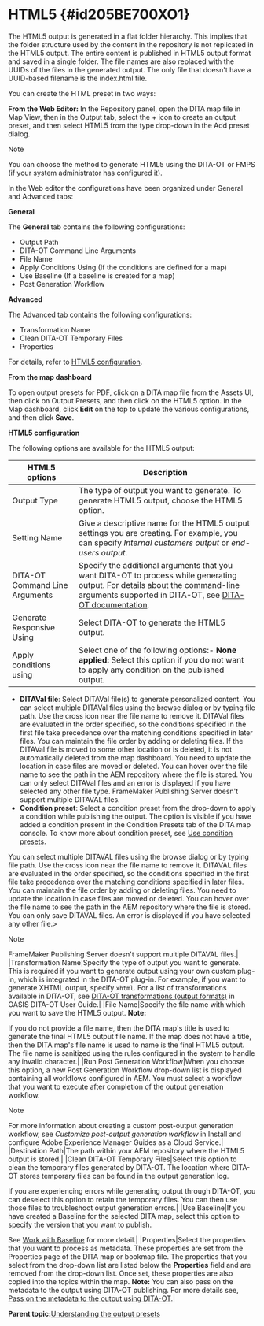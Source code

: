 # HTML5 {#id205BE700XO1}

The HTML5 output is generated in a flat folder hierarchy. This implies that the folder structure used by the content in the repository is not replicated in the HTML5 output. The entire content is published in HTML5 output format and saved in a single folder. The file names are also replaced with the UUIDs of the files in the generated output. The only file that doesn't have a UUID-based filename is the index.html file.

You can create the HTML preset in two ways:

**From the Web Editor:** In the Repository panel, open the DITA map file in Map View, then in the Output tab, select the + icon to create an output preset, and then select HTML5 from the type drop-down in the Add preset dialog.

>[!NOTE]
>
> You can choose the method to generate HTML5 using the DITA-OT or FMPS \(if your system administrator has configured it\).

In the Web editor the configurations have been organized under General and Advanced tabs:

**General**

The **General** tab contains the following configurations:

-   Output Path
-   DITA-OT Command Line Arguments
-   File Name
-   Apply Conditions Using \(If the conditions are defined for a map\)
-   Use Baseline \(If a baseline is created for a map\)
-   Post Generation Workflow

**Advanced**

The Advanced tab contains the following configurations:

-   Transformation Name
-   Clean DITA-OT Temporary Files
-   Properties

For details, refer to [HTML5 configuration](#id231KJA00REJ).

**From the map dashboard**

To open output presets for PDF, click on a DITA map file from the Assets UI, then click on Output Presets, and then click on the HTML5 option. In the Map dashboard, click **Edit** on the top to update the various configurations, and then click **Save**.

**HTML5 configuration**

The following options are available for the HTML5 output:

|HTML5 options|Description|
|-------------|-----------|
|Output Type|The type of output you want to generate. To generate HTML5 output, choose the HTML5 option.|
|Setting Name|Give a descriptive name for the HTML5 output settings you are creating. For example, you can specify *Internal customers output* or *end-users output*.|
|DITA-OT Command Line Arguments|Specify the additional arguments that you want DITA-OT to process while generating output. For details about the command-line arguments supported in DITA-OT, see [DITA-OT documentation](https://www.dita-ot.org/).|
|Generate Responsive Using|Select DITA-OT to generate the HTML5 output.|
|Apply conditions using|Select one of the following options:-   **None applied:** Select this option if you do not want to apply any condition on the published output.
-   **DITAVal file**: Select DITAVal file\(s\) to generate personalized content. You can select multiple DITAVal files using the browse dialog or by typing file path. Use the cross icon near the file name to remove it. DITAVal files are evaluated in the order specified, so the conditions specified in the first file take precedence over the matching conditions specified in later files. You can maintain the file order by adding or deleting files. If the DITAVal file is moved to some other location or is deleted, it is not automatically deleted from the map dashboard. You need to update the location in case files are moved or deleted. You can hover over the file name to see the path in the AEM repository where the file is stored. You can only select DITAVal files and an error is displayed if you have selected any other file type. FrameMaker Publishing Server doesn't support multiple DITAVAL files.
-   **Condition preset**: Select a condition preset from the drop-down to apply a condition while publishing the output. The option is visible if you have added a condition present in the Condition Presets tab of the DITA map console. To know more about condition preset, see [Use condition presets](generate-output-use-condition-presets.md#).

 You can select multiple DITAVAL files using the browse dialog or by typing file path. Use the cross icon near the file name to remove it. DITAVAL files are evaluated in the order specified, so the conditions specified in the first file take precedence over the matching conditions specified in later files. You can maintain the file order by adding or deleting files. You need to update the location in case files are moved or deleted. You can hover over the file name to see the path in the AEM repository where the file is stored. You can only save DITAVAL files. An error is displayed if you have selected any other file.>
>[!NOTE]
>
> FrameMaker Publishing Server doesn't support multiple DITAVAL files.|
|Transformation Name|Specify the type of output you want to generate. This is required if you want to generate output using your own custom plug-in, which is integrated in the DITA-OT plug-in. For example, if you want to generate XHTML output, specify `xhtml`. For a list of transformations available in DITA-OT, see [DITA-OT transformations \(output formats\)](http://www.dita-ot.org/2.3/user-guide/AvailableTransforms.html) in OASIS DITA-OT User Guide.|
|File Name|Specify the file name with which you want to save the HTML5 output. **Note:**

If you do not provide a file name, then the DITA map's title is used to generate the final HTML5 output file name. If the map does not have a title, then the DITA map's file name is used to name is the final HTML5 output. The file name is sanitized using the rules configured in the system to handle any invalid character.|
|Run Post Generation Workflow|When you choose this option, a new Post Generation Workflow drop-down list is displayed containing all workflows configured in AEM. You must select a workflow that you want to execute after completion of the output generation workflow.

>[!NOTE]
>
> For more information about creating a custom post-output generation workflow, see *Customize post-output generation workflow* in Install and configure Adobe Experience Manager Guides as a Cloud Service.|
|Destination Path|The path within your AEM repository where the HTML5 output is stored.|
|Clean DITA-OT Temporary Files|Select this option to clean the temporary files generated by DITA-OT. The location where DITA-OT stores temporary files can be found in the output generation log.

If you are experiencing errors while generating output through DITA-OT, you can deselect this option to retain the temporary files. You can then use those files to troubleshoot output generation errors.|
|Use Baseline|If you have created a Baseline for the selected DITA map, select this option to specify the version that you want to publish.

See [Work with Baseline](generate-output-use-baseline-for-publishing.md#) for more detail.|
|Properties|Select the properties that you want to process as metadata. These properties are set from the Properties page of the DITA map or bookmap file. The properties that you select from the drop-down list are listed below the **Properties** field and are removed from the drop-down list. Once set, these properties are also copied into the topics within the map. **Note:** You can also pass on the metadata to the output using DITA-OT publishing. For more details see, [Pass on the metadata to the output using DITA-OT](pass-metadata-dita-ot.md#).|

**Parent topic:**[Understanding the output presets](generate-output-understand-presets.md)

